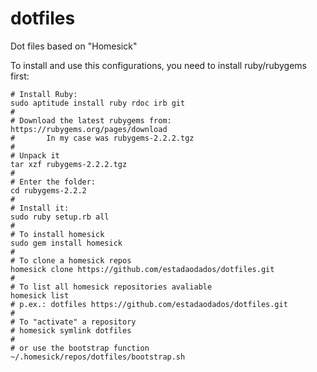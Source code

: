 dotfiles
========

Dot files based on "Homesick"

To install and use this configurations, you need to install ruby/rubygems first:

    # Install Ruby:
    sudo aptitude install ruby rdoc irb git
    #
    # Download the latest rubygems from: https://rubygems.org/pages/download
    #       In my case was rubygems-2.2.2.tgz
    #
    # Unpack it
    tar xzf rubygems-2.2.2.tgz
    #
    # Enter the folder:
    cd rubygems-2.2.2
    #
    # Install it:
    sudo ruby setup.rb all
    #
    # To install homesick
    sudo gem install homesick
    #
    # To clone a homesick repos
    homesick clone https://github.com/estadaodados/dotfiles.git
    #
    # To list all homesick repositories avaliable
    homesick list
    # p.ex.: dotfiles https://github.com/estadaodados/dotfiles.git
    #
    # To "activate" a repository
    # homesick symlink dotfiles
    #
    # or use the bootstrap function
    ~/.homesick/repos/dotfiles/bootstrap.sh
